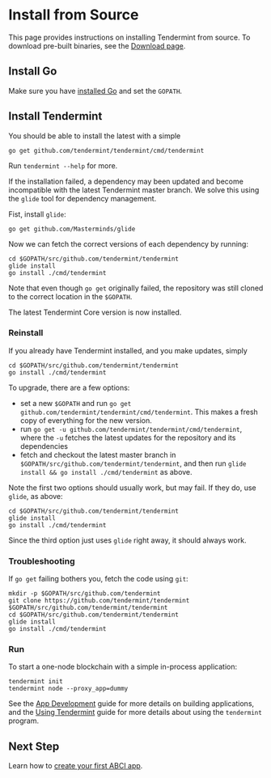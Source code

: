 # Install from Source

This page provides instructions on installing Tendermint from source.
To download pre-built binaries, see the [Download page](/download).

## Install Go

Make sure you have [installed Go](/docs/guides/install-go) and set the `GOPATH`.

## Install Tendermint

You should be able to install the latest with a simple 

```
go get github.com/tendermint/tendermint/cmd/tendermint
```

Run `tendermint --help` for more.

If the installation failed, a dependency may been updated and become incompatible with the latest Tendermint master branch.
We solve this using the `glide` tool for dependency management.

Fist, install `glide`:

```
go get github.com/Masterminds/glide
```

Now we can fetch the correct versions of each dependency by running:

```
cd $GOPATH/src/github.com/tendermint/tendermint
glide install
go install ./cmd/tendermint
```

Note that even though `go get` originally failed, 
the repository was still cloned to the correct location in the `$GOPATH`.

The latest Tendermint Core version is now installed. 

### Reinstall

If you already have Tendermint installed, and you make updates,
simply 

```
cd $GOPATH/src/github.com/tendermint/tendermint
go install ./cmd/tendermint
```

To upgrade, there are a few options:

- set a new `$GOPATH` and run `go get github.com/tendermint/tendermint/cmd/tendermint`. This makes a fresh copy of everything for the new version. 
- run `go get -u github.com/tendermint/tendermint/cmd/tendermint`, where the `-u` fetches the latest updates for the repository and its dependencies
- fetch and checkout the latest master branch in `$GOPATH/src/github.com/tendermint/tendermint`, and then run `glide install && go install ./cmd/tendermint` as above.

Note the first two options should usually work, but may fail.
If they do, use `glide`, as above: 

```
cd $GOPATH/src/github.com/tendermint/tendermint
glide install
go install ./cmd/tendermint
```

Since the third option just uses `glide` right away, it should always work.


### Troubleshooting

If `go get` failing bothers you, fetch the code using `git`:

```
mkdir -p $GOPATH/src/github.com/tendermint
git clone https://github.com/tendermint/tendermint $GOPATH/src/github.com/tendermint/tendermint
cd $GOPATH/src/github.com/tendermint/tendermint
glide install
go install ./cmd/tendermint
```

### Run

To start a one-node blockchain with a simple in-process application: 

```
tendermint init
tendermint node --proxy_app=dummy
```

See the 
[App Development](/docs/guides/app-development)
guide for more details on building applications,
and the 
[Using Tendermint](/docs/guides/using-tendermint) 
guide for more details about using the `tendermint` program.

## Next Step

Learn how to [create your first ABCI app](/intro/getting-started/first-abci-app).
